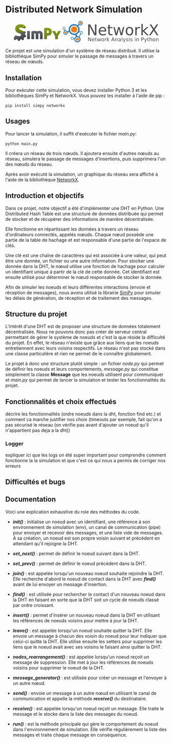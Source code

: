 #  Distributed Network Simulation 
<p align="center"> 
<img src="src\SimPy_logo.png" width=150> <img src="src\networkx_logo.svg" width=300>
</p>
Ce projet est une simulation d'un système de réseau distribué. Il utilise la bibliothèque SimPy pour simuler le passage de messages à travers un réseau de nœuds.



## Installation 

Pour exécuter cette simulation, vous devez installer Python 3 et les bibliothèques SimPy et NetworkX. Vous pouvez les installer à l'aide de pip :
```bsh
pip install simpy networkx
```



## Usages
Pour lancer la simulation, il suffit d'exécuter le fichier *main.py*:

```bsh
python main.py
```
Il créera un réseau de trois nœuds. Il ajoutera ensuite d'autres nœuds au réseau, simulera le passage de messages d'insertions, puis supprimera l'un des nœuds du réseau.

Après avoir exécuté la simulation, un graphique du réseau sera affiché à l'aide de la bibliothèque [NetworkX](https://networkx.org/documentation/stable/tutorial.html).



## Introduction et objectifs

Dans ce projet, notre objectif a été d'implémenter une DHT en Python. Une Distributed Hash Table est une structure de données distribuée qui permet de stocker et de récupérer des informations de manière décentralisée.

Elle fonctionne en répartissant les données à travers un réseau d'ordinateurs connectés, appelés nœuds. Chaque nœud possède une partie de la table de hachage et est responsable d'une partie de l'espace de clés. 

Une clé est une chaîne de caractères qui est associée à une valeur, qui peut être une donnée, un fichier ou une autre information. Pour stocker une donnée dans la DHT, le nœud utilise une fonction de hachage pour calculer un identifiant unique à partir de la clé de cette donnée. Cet identifiant est ensuite utilisé pour déterminer le nœud responsable de stocker la donnée.

Afin de simuler les noeuds et leurs différentes interactions (envoie et réception de messages), nous avons utilisé la librairie [SimPy](https://simpy.readthedocs.io/en/latest/) pour simuler les délais de génération, de réception et de traitement des messages.



## Structure du projet

L'intérêt d'une DHT est de proposer une structure de données totalement décentralisée. Nous ne pouvons donc pas créer de serveur central permettant de gérer le système de noeuds et c'est la que réside la difficulté du projet. En effet, le réseau n'existe que grâce aux liens que les noeuds entretiennent avec leurs voisins respectifs. Le réseau n'est pas stocké dans une classe particulière et rien ne permet de le connaître globalement.

Le projet à donc une structure plutôt simple : un fichier *node.py* qui permet de définir les noeuds et leurs comportements, *message.py* qui constitue simplement la classe **Message** que les noeuds utilisent pour communiquer et *main.py* qui permet de lancer la simulation et tester les fonctionnalités du projet.



## Fonctionnalités et choix effectués

décrire les fonctionnalités (ordre noeuds dans la dht, fonction find etc.) et comment ca marche
justifier nos choix (timeouts par exemple, fait qu'on a pas sécurisé le réseau (on vérifie pas avant d'ajouter un noeud qu'il n'appartient pas deja a la dht))


### Logger
expliquer ici que les logs on été super important pour comprendre comment fonctionne la la simulation et que c'est ce qui nous a permis de corriger nos erreurs 


## Difficultés et bugs



## Documentation

Voici une explication exhaustive du role des méthodes du code.

- ***init()*** : initialise un noeud avec un identifiant, une référence à son environnement de simulation (env), un canal de communication (pipe) pour envoyer et recevoir des messages, et une liste vide de messages. À sa création, un noeud est son propre voisin suivant et précédent en attendant qu'il rejoigne la DHT.

- ***set_next()*** : permet de définir le noeud suivant dans la DHT.
- ***set_prev()*** : permet de définir le noeud précédent dans la DHT.

- ***join()*** : est appelée lorsqu'un nouveau noeud souhaite rejoindre la DHT. Elle recherche d'abord le noeud de contact dans la DHT avec ***find()*** avant de lui envoyer un message d'insertion.

- ***find()*** : est utilisée pour rechercher le contact d'un nouveau noeud dans la DHT en faisant en sorte que la DHT soit un cycle de noeuds classé par ordre croissant.

- ***insert()*** : permet d'insérer un nouveau noeud dans la DHT en utilisant les références de noeuds voisins pour mettre à jour la DHT.

- ***leave()*** : est appelée lorsqu'un noeud souhaite quitter la DHT. Elle envoie un message à chacun des voisin du noeud pour leur indiquer que celui-ci quitte la DHT. Elle utilise ensuite les setters pour supprimer les liens que le noeud avait avec ses voisins le faisant ainsi quitter la DHT.

- ***nodes_rearrangement()*** : est appelée lorsqu'un noeud reçoit un message de suppression. Elle met à jour les références de noeuds voisins pour supprimer le noeud de la DHT.

- ***message_generator()*** : est utilisée pour créer un message et l'envoyer à un autre nœud.

- ***send()*** : envoie un message à un autre nœud en utilisant le canal de communication et appelle la méthode ***receive()*** du destinataire.

- ***receive()*** : est appelée lorsqu'un noeud reçoit un message. Elle traite le message et le stocke dans la liste des messages du noeud.

- ***run()*** : est la méthode principale qui gère le comportement du noeud dans l'environnement de simulation. Elle vérifie régulièrement la liste des messages et traite chaque message en conséquence.
